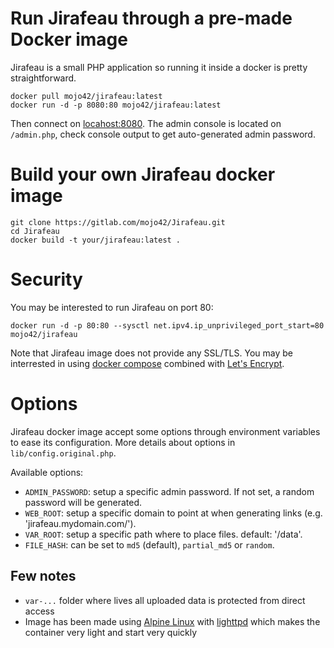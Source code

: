 # Run Jirafeau through a pre-made Docker image

Jirafeau is a small PHP application so running it inside a docker is pretty straightforward.

```
docker pull mojo42/jirafeau:latest
docker run -d -p 8080:80 mojo42/jirafeau:latest
```

Then connect on [locahost:8080](http://localhost:8080/).
The admin console is located on `/admin.php`, check console output to get auto-generated admin password.

# Build your own Jirafeau docker image

```
git clone https://gitlab.com/mojo42/Jirafeau.git
cd Jirafeau
docker build -t your/jirafeau:latest .
```

# Security

You may be interested to run Jirafeau on port 80:
```
docker run -d -p 80:80 --sysctl net.ipv4.ip_unprivileged_port_start=80 mojo42/jirafeau
```

Note that Jirafeau image does not provide any SSL/TLS. You may be interrested in using [docker compose](https://docs.docker.com/compose/) combined with [Let's Encrypt](https://letsencrypt.org/).

# Options

Jirafeau docker image accept some options through environment variables to ease its configuration.
More details about options in `lib/config.original.php`.

Available options:
- `ADMIN_PASSWORD`: setup a specific admin password. If not set, a random password will be generated.
- `WEB_ROOT`: setup a specific domain to point at when generating links (e.g. 'jirafeau.mydomain.com/').
- `VAR_ROOT`: setup a specific path where to place files. default: '/data'.
- `FILE_HASH`: can be set to `md5` (default), `partial_md5` or `random`.

## Few notes

- `var-...` folder where lives all uploaded data is protected from direct access
- Image has been made using [Alpine Linux](https://alpinelinux.org/) with [lighttpd](https://www.lighttpd.net/) which makes the container very light and start very quickly
